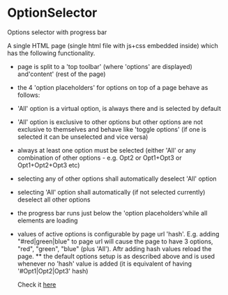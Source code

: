 # OptionSelector
Options selector with progress bar

A single HTML page (single html file with js+css embedded inside) which has the following functionality.

* page is split to a 'top toolbar' (where 'options' are displayed) and'content' (rest of the page)
* the 4 'option placeholders' for options on top of a page behave as follows:
* 'All' option is a virtual option, is always there and is selected by default
* 'All' option is exclusive to other options but other options are not
   exclusive to themselves and behave like 'toggle options' (if one is selected
   it can be unselected and vice versa)
* always at least one option must be selected (either 'All' or any combination
   of other options - e.g. Opt2 or Opt1+Opt3 or Opt1+Opt2+Opt3 etc)
* selecting any of other options shall automatically deselect 'All' option
* selecting 'All' option shall automatically (if not selected currently)
   deselect all other options
* the progress bar runs just below the 'option placeholders'while all elements are loading 
* values of active options is configurable by page url 'hash'.
  E.g. adding "#red|green|blue" to page url will cause the page to
  have 3 options, "red", "green", "blue" (plus 'All'). Aftr adding hash values reload the page.
** the default options setup is as described above and is used whenever no
   'hash' value is added (it is equivalent of having '#Opt1|Opt2|Opt3' hash)
   
   Check it <a href="optionselector.surge.sh" target="_blank">here</a>

